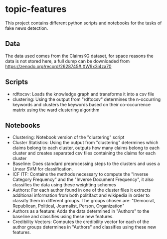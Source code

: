 # topic-features

This project contains different python scripts and notebooks for the tasks of fake news detection.

## Data
The data used comes from the ClaimsKG dataset, for space reasons the data is not stored here, a full dump can be downloaded from https://zenodo.org/record/2628745#.XW9x3i4za70

## Scripts
- rdftocsv: Loads the knowledge graph and transforms it into a csv file
- clustering: Using the output from "rdftocsv" determines the n-occurring keywords and clusters the keywords based on their co-occurrence matrix using the ward clustering algorithm

## Notebooks
- Clustering: Notebook version of the "clustering" script
- Cluster Statistics: Using the output from "clustering" determines which claims belong to each cluster, outputs how many claims belong to each cluster and creates separated csv files containing the claims for each cluster
- Baseline: Does standard preprocessing steps to the clusters and uses a Linear SVM for classification.
- ICF ITF: Contains the methods necessary to compute the "Inverse Category Frequency" and the "Inverse Document Frequency", it also classifies the data using these weighting schemes
- Authors: For each author found in one of the cluster files it extracts additional information from both politifact and wikipedia in order to classify them in different groups. The groups chosen are: "Democrat, Republican, Political, Journalist, Person, Organization"
- Authors as a feature: Adds the data determined in "Authors" to the baseline and classifies using these new features.
- Credibility Vectors: Computes the credibility vector for each of the author groups determines in "Authors" and classifies using these new features. 
